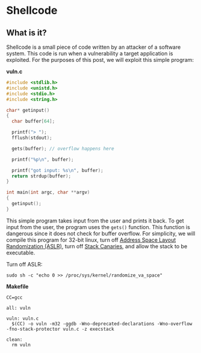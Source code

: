# Shellcode

## What is it?

Shellcode is a small piece of code written by an attacker of a software system. This code is run when a vulnerability a target application is exploited. For the purposes of this post, we will exploit this simple program:

<strong>vuln.c</strong>
```C
#include <stdlib.h>
#include <unistd.h>
#include <stdio.h>
#include <string.h>

char* getinput()
{
  char buffer[64];

  printf("> "); 
  fflush(stdout);

  gets(buffer); // overflow happens here

  printf("%p\n", buffer);

  printf("got input: %s\n", buffer);
  return strdup(buffer);
}

int main(int argc, char **argv)
{
  getinput();
}
```

This simple program takes input from the user and prints it back. To get input from the user, the program uses the `gets()` function. This function is dangerous since it does not check for buffer overflow. For simplicity, we will compile this program for 32-bit linux, turn off [Address Space Layout Randomization (ASLR)](https://en.wikipedia.org/wiki/Address_space_layout_randomization), turn off [Stack Canaries](https://en.wikipedia.org/wiki/Buffer_overflow_protection#Canaries), and allow the stack to be executable. 

Turn off ASLR: 

`sudo sh -c "echo 0 >> /proc/sys/kernel/randomize_va_space"`

<strong>Makefile</strong>
```Make
CC=gcc

all: vuln

vuln: vuln.c
  $(CC) -o vuln -m32 -ggdb -Wno-deprecated-declarations -Wno-overflow -fno-stack-protector vuln.c -z execstack

clean:
  rm vuln
```

